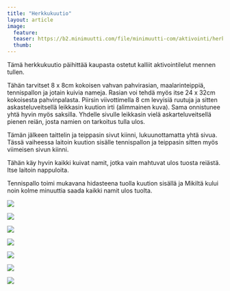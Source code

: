 ```yaml
---
title: "Herkkukuutio"
layout: article
image:
  feature:
  teaser: https://b2.minimuutti.com/file/minimuutti-com/aktivointi/herkkukuutio/DSC37126-245px.jpg
  thumb:
---
```


Tämä herkkukuutio päihittää kaupasta ostetut kalliit aktivointilelut mennen tullen.

Tähän tarvitset 8 x 8cm kokoisen vahvan pahvirasian, maalarinteippiä, tennispallon ja jotain kuivia nameja. Rasian voi tehdä myös itse 24 x 32cm kokoisesta pahvinpalasta. Piirsin viivottimella 8 cm levyisiä ruutuja ja sitten askasteluveitsellä leikkasin kuution irti (alimmainen kuva). Sama onnistunee yhtä hyvin myös saksilla. Yhdelle sivulle leikkasin vielä askarteluveitsellä pienen reiän, josta namien on tarkoitus tulla ulos.

Tämän jälkeen taittelin ja teippasin sivut kiinni, lukuunottamatta yhtä sivua. Tässä vaiheessa laitoin kuution sisälle tennispallon ja teippasin sitten myös viimeisen sivun kiinni.

Tähän käy hyvin kaikki kuivat namit, jotka vain mahtuvat ulos tuosta reiästä. Itse laitoin nappuloita.

Tennispallo toimi mukavana hidasteena tuolla kuution sisällä ja Mikiltä kului noin kolme minuuttia saada kaikki namit ulos tuolta.

[![](https://b2.minimuutti.com/file/minimuutti-com/aktivointi/herkkukuutio/DSC37048-800px.jpg)](https://dl.dropboxusercontent.com/sh/ea1wtnz7z734o12/AADdo78Bcuiqe0BzM94_FFDTa/aktivointi/herkkukuutio/DSC37048.jpg)

[![](https://b2.minimuutti.com/file/minimuutti-com/aktivointi/herkkukuutio/DSC37210-800px.jpg)](https://dl.dropboxusercontent.com/sh/ea1wtnz7z734o12/AABMikgeWXFGIzcgnK7jYua-a/aktivointi/herkkukuutio/DSC37210.jpg)

[![](https://b2.minimuutti.com/file/minimuutti-com/aktivointi/herkkukuutio/DSC37226-800px.jpg)](https://dl.dropboxusercontent.com/sh/ea1wtnz7z734o12/AADQ_HP5A4Pup0_sY_dnqnTPa/aktivointi/herkkukuutio/DSC37226.jpg)

[![](https://b2.minimuutti.com/file/minimuutti-com/aktivointi/herkkukuutio/DSC37208-800px.jpg)](https://dl.dropboxusercontent.com/sh/ea1wtnz7z734o12/AADJNcvwDDrxNn0K3LeTBsKLa/aktivointi/herkkukuutio/DSC37208.jpg)

[![](https://b2.minimuutti.com/file/minimuutti-com/aktivointi/herkkukuutio/DSC37186-800px.jpg)](https://dl.dropboxusercontent.com/sh/ea1wtnz7z734o12/AABkZ6GQqeRWj2Og94AtINLia/aktivointi/herkkukuutio/DSC37186.jpg)

[![](https://b2.minimuutti.com/file/minimuutti-com/aktivointi/herkkukuutio/DSC37126-800px.jpg)](https://dl.dropboxusercontent.com/sh/ea1wtnz7z734o12/AAD0anbj69Ht-eFrPv13xcFca/aktivointi/herkkukuutio/DSC37126.jpg)

[![](https://b2.minimuutti.com/file/minimuutti-com/aktivointi/herkkukuutio/DSC37040-800px.jpg)](https://dl.dropboxusercontent.com/sh/ea1wtnz7z734o12/AADx7NdZk2U5WMgYVhUimLwja/aktivointi/herkkukuutio/DSC37040.jpg)
